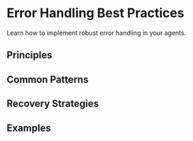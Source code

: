 # Error Handling Best Practices

Learn how to implement robust error handling in your agents.

## Principles

## Common Patterns

## Recovery Strategies

## Examples
